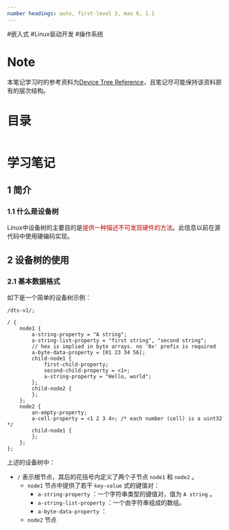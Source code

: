 ```yaml
---
number headings: auto, first-level 2, max 6, 1.1
---
```

#嵌入式 #Linux驱动开发 #操作系统 

# Note

本笔记学习时的参考资料为[Device Tree Reference](https://elinux.org/Device_Tree_Reference?Overlay_Source_Format)，且笔记尽可能保持该资料原有的层次结构。

# 目录

```toc
```

# 学习笔记 

## 1 简介

### 1.1 什么是设备树

Linux中设备树的主要目的是<font color="#c00000">提供一种描述不可发现硬件的方法</font>。此信息以前在源代码中使用硬编码实现。



## 2 设备树的使用

### 2.1 基本数据格式

如下是一个简单的设备树示例：

```dts
/dts-v1/;

/ {
    node1 {
        a-string-property = "A string";
        a-string-list-property = "first string", "second string";
        // hex is implied in byte arrays. no '0x' prefix is required
        a-byte-data-property = [01 23 34 56];
        child-node1 {
            first-child-property;
            second-child-property = <1>;
            a-string-property = "Hello, world";
        };
        child-node2 {
        };
    };
    node2 {
        an-empty-property;
        a-cell-property = <1 2 3 4>; /* each number (cell) is a uint32 */
        child-node1 {
        };
    };
};
```

上述的设备树中：
- `/` 表示根节点，其后的花括号内定义了两个子节点 `node1` 和 `node2` 。
	- `node1` 节点中提供了若干 `key-value` 式的键值对：
		- `a-string-property` ：一个字符串类型的键值对，值为 `A string` 。
		- `a-string-list-property` ：一个由字符串组成的数组。
		- `a-byte-data-property` ：
	- `node2` 节点